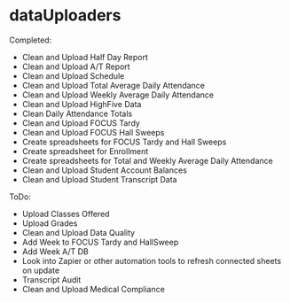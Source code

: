 # dataUploaders

Completed:
- Clean and Upload Half Day Report
- Clean and Upload A/T Report
- Clean and Upload Schedule
- Clean and Upload Total Average Daily Attendance
- Clean and Upload Weekly Average Daily Attendance
- Clean and Upload HighFive Data
- Clean Daily Attendance Totals
- Clean and Upload FOCUS Tardy
- Clean and Upload FOCUS Hall Sweeps
- Create spreadsheets for FOCUS Tardy and Hall Sweeps
- Create spreadsheet for Enrollment
- Create spreadsheets for Total and Weekly Average Daily Attendance
- Clean and Upload Student Account Balances
- Clean and Upload Student Transcript Data

ToDo:
- Upload Classes Offered
- Upload Grades
- Clean and Upload Data Quality
- Add Week to FOCUS Tardy and HallSweep
- Add Week A/T DB
- Look into Zapier or other automation tools to refresh connected sheets on update
- Transcript Audit
- Clean and Upload Medical Compliance
